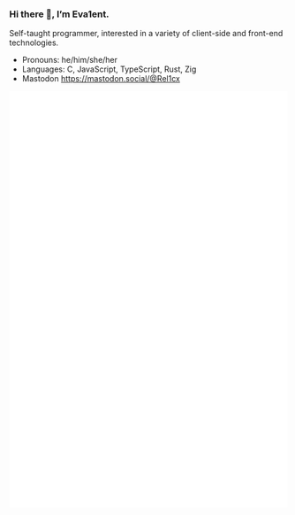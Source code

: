 ### Hi there 👋, I’m Eva1ent.

Self-taught programmer, interested in a variety of client-side and front-end technologies.

- Pronouns: he/him/she/her
- Languages: C, JavaScript, TypeScript, Rust, Zig
- Mastodon https://mastodon.social/@Rel1cx

![metrics](github-metrics.svg)
